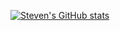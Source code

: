 [![Steven's GitHub stats](https://github-readme-stats.vercel.app/api?username=anuraghazra)](https://github.com/StevenSmith-code/github-readme-stats)
